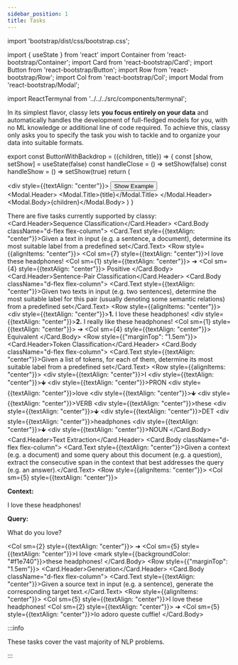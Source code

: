 ```yaml
---
sidebar_position: 1
title: Tasks
---
```


import 'bootstrap/dist/css/bootstrap.css';

import { useState } from 'react'
import Container from 'react-bootstrap/Container';
import Card from 'react-bootstrap/Card';
import Button from 'react-bootstrap/Button';
import Row from 'react-bootstrap/Row';
import Col from 'react-bootstrap/Col';
import Modal from 'react-bootstrap/Modal';

import ReactTermynal from '../../../src/components/termynal';

In its simplest flavor, classy lets **you focus entirely on your data** and automatically handles the development
of full-fledged models for you, with no ML knowledge or additional line of code required. To achieve this, classy only 
asks you to specify the task you wish to tackle and to organize your data into suitable formats.

export const ButtonWithBackdrop = ({children, title}) => {
    const [show, setShow] = useState(false)
    const handleClose = () => setShow(false)
    const handleShow = () => setShow(true)
    return (
        <div className="mt-auto">
            <div style={{textAlign: "center"}}>
                <Button className="mt-auto" onClick={handleShow}>Show Example</Button>
            </div>
            <Modal show={show} onHide={handleClose}>
                <Modal.Header>
                    <Modal.Title>{title}</Modal.Title>
                </Modal.Header>
                <Modal.Body>{children}</Modal.Body>
            </Modal>
        </div>
    )
}

There are five tasks currently supported by classy:
<Container>
    <Row>
        <Col sm={6}>
            <Card className="h-100">
                <Card.Header>Sequence Classification</Card.Header>
                <Card.Body className="d-flex flex-column">
                    <Card.Text style={{textAlign: "center"}}>Given a text in input (e.g. a sentence, a document), determine its most suitable label from a predefined set</Card.Text>
                    <ButtonWithBackdrop title="Example: Sentiment Analysis">
                        <Row style={{alignItems: "center"}}>
                            <Col sm={7} style={{textAlign: "center"}}>I love these headphones!</Col>
                            <Col sm={1} style={{textAlign: "center"}}> &#10132; </Col>
                            <Col sm={4} style={{textAlign: "center"}}> Positive </Col>
                        </Row>
                    </ButtonWithBackdrop>
                </Card.Body>
            </Card>
        </Col>
        <Col sm={6}>
            <Card className="h-100">
                <Card.Header>Sentence-Pair Classification</Card.Header>
                <Card.Body className="d-flex flex-column">
                    <Card.Text style={{textAlign: "center"}}>Given two texts in input (e.g. two sentences), determine the most suitable label for this pair (usually denoting some semantic relations) from a predefined set</Card.Text>
                    <ButtonWithBackdrop title="Example: Paraphrasis Detection">
                        <Row style={{alignItems: "center"}}>
                            <Col sm={7}>
                                <Row><div style={{textAlign: "center"}}><b>1.</b> I love these headphones!</div></Row>
                                <Row></Row>
                                <Row></Row>
                                <Row></Row>
                                <Row><div style={{textAlign: "center"}}><b>2.</b> I really like these headphones!</div></Row>
                            </Col>
                            <Col sm={1} style={{textAlign: "center"}}> &#10132; </Col>
                            <Col sm={4} style={{textAlign: "center"}}> Equivalent </Col>
                        </Row>
                    </ButtonWithBackdrop>
                </Card.Body>
            </Card>
        </Col>
    </Row>
    <Row style={{"marginTop": "1.5em"}}>
        <Col sm={6}>
            <Card className="h-100">
                <Card.Header>Token Classification</Card.Header>
                <Card.Body className="d-flex flex-column">
                    <Card.Text style={{textAlign: "center"}}>Given a list of tokens, for each of them, determine its most suitable label from a predefined set</Card.Text>
                    <ButtonWithBackdrop title="Example: Part-of-Speech Tagging">
                        <Row style={{alignItems: "center"}}>
                            <Col sm={3}>
                                <Row><div style={{textAlign: "center"}}>I</div></Row>
                                <Row></Row>
                                <Row><div style={{textAlign: "center"}}>&#129147;</div></Row>
                                <Row></Row>
                                <Row><div style={{textAlign: "center"}}>PRON</div></Row>
                            </Col>
                            <Col sm={3}>
                                <Row><div style={{textAlign: "center"}}>love</div></Row>
                                <Row></Row>
                                <Row><div style={{textAlign: "center"}}>&#129147;</div></Row>
                                <Row></Row>
                                <Row><div style={{textAlign: "center"}}>VERB</div></Row>
                            </Col>
                            <Col sm={3}>
                                <Row><div style={{textAlign: "center"}}>these</div></Row>
                                <Row></Row>
                                <Row><div style={{textAlign: "center"}}>&#129147;</div></Row>
                                <Row></Row>
                                <Row><div style={{textAlign: "center"}}>DET</div></Row>
                            </Col>
                            <Col sm={3}>
                                <Row><div style={{textAlign: "center"}}>headphones</div></Row>
                                <Row></Row>
                                <Row><div style={{textAlign: "center"}}>&#129147;</div></Row>
                                <Row></Row>
                                <Row><div style={{textAlign: "center"}}>NOUN</div></Row>
                            </Col>
                        </Row>
                    </ButtonWithBackdrop>
                </Card.Body>
            </Card>
        </Col>
        <Col sm={6}>
            <Card className="h-100">
                <Card.Header>Text Extraction</Card.Header>
                <Card.Body className="d-flex flex-column">
                    <Card.Text style={{textAlign: "center"}}>Given a context (e.g. a document) and some query about this document (e.g. a question), extract the consecutive span in the context that best addresses the query (e.g. an answer).</Card.Text>
                    <ButtonWithBackdrop title="Example: English-to-Italian Machine Translation">
                        <Row style={{alignItems: "center"}}>
                            <Col sm={5} style={{textAlign: "center"}}>
                                <p><b>Context:</b></p>
                                <p>I love these headphones!</p>
                                <p><b>Query:</b></p>
                                <p>What do you love?</p>
                            </Col>
                            <Col sm={2} style={{textAlign: "center"}}> &#10132; </Col>
                            <Col sm={5} style={{textAlign: "center"}}>I love <mark style={{backgroundColor: "#f1e740"}}>these headphones</mark>!</Col>
                        </Row>
                    </ButtonWithBackdrop>
                </Card.Body>
            </Card>
        </Col>
    </Row>
    <Row style={{"marginTop": "1.5em"}}>
        <Col sm={6}>
            <Card className="h-100">
                <Card.Header>Generation</Card.Header>
                <Card.Body className="d-flex flex-column">
                    <Card.Text style={{textAlign: "center"}}>Given a source text in input (e.g. a sentence), generate the corresponding target text.</Card.Text>
                    <ButtonWithBackdrop title="Example: English-to-Italian Machine Translation">
                        <Row style={{alignItems: "center"}}>
                            <Col sm={5} style={{textAlign: "center"}}>I love these headphones!</Col>
                            <Col sm={2} style={{textAlign: "center"}}> &#10132; </Col>
                            <Col sm={5} style={{textAlign: "center"}}>Io adoro queste cuffie!</Col>
                        </Row>
                    </ButtonWithBackdrop>
                </Card.Body>
            </Card>
        </Col>
    </Row>
</Container>

<p></p>

:::info

These tasks cover the vast majority of NLP problems.

:::
